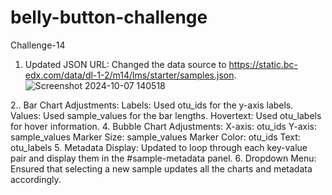 # belly-button-challenge
Challenge-14
1. Updated JSON URL: Changed the data source to https://static.bc-edx.com/data/dl-1-2/m14/lms/starter/samples.json.
   ![Screenshot 2024-10-07 140518](https://github.com/user-attachments/assets/ddde45b1-7163-443a-88a3-5b6a6cd16263)

2.. Bar Chart Adjustments:
   Labels: Used otu_ids for the y-axis labels.
   Values: Used sample_values for the bar lengths.
   Hovertext: Used otu_labels for hover information.
4. Bubble Chart Adjustments:
   X-axis: otu_ids
   Y-axis: sample_values
   Marker Size: sample_values
   Marker Color: otu_ids
   Text: otu_labels
5. Metadata Display: Updated to loop through each key-value pair and display them in the #sample-metadata panel.
6. Dropdown Menu: Ensured that selecting a new sample updates all the charts and metadata accordingly.

